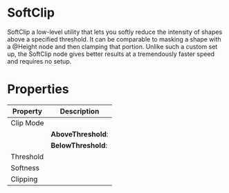 # SoftClip



SoftClip a low-level utility that lets you softly reduce the intensity of shapes above a specified threshold. It can be comparable to masking a shape with a @Height node and then clamping that portion. Unlike such a custom set up, the SoftClip node gives better results at a tremendously faster speed and requires no setup.



# Properties


| Property | Description| 
| -------- | -----------|
| Clip Mode |  |
| | **AboveThreshold**: <desc> |
| | **BelowThreshold**: <desc> |
| Threshold |  |
| Softness |  |
| Clipping |  |





